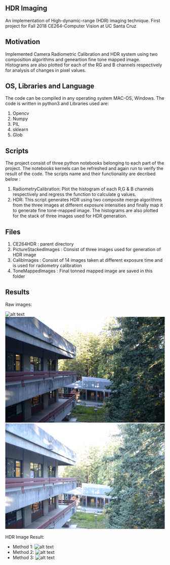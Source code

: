 ## HDR Imaging
An implementation of High-dynamic-range (HDR) imaging technique. First project for Fall 2018 CE264-Computer Vision at UC Santa Cruz

## Motivation
Implemented Camera Radiometric Calibration and HDR system using two composition algorithms and geneartion fine tone mapped image. Histograms are also plotted for each of the RG and B channels respectively for analysis of changes in pixel values.
 

## OS, Libraries and Language
The code can be compiled in any operating system MAC-OS, Windows. The code is written in python3 and Libraries used are:
1. Opencv
2. Numpy
3. PIL 
4. sklearn
5. Glob

## Scripts 
The project consist of three python notebooks belonging to each part of the project. The notebooks kernels can be refreshed and 
again run to verify the result of the code.
The scripts name and their functionality are decribed below :
1. RadiometryCalibration: 
   Plot the histogram of each R,G & B channels respectively  and regress the function to calculate g values.
2. HDR:
   This script generates HDR using two composite merge algorithms from the three images at different exposure intensities and finally
   map it to generate fine tone-mapped image. The histograms are also plotted for the stack of three images used for HDR generation. 

## Files 
1. CE264HDR             : parent directory
2. PictureStackedImages : Consist of three images used for generation of HDR image 
3. CalibImages          : Consist of 14 images taken at different exposure time and is used for radiometry calibration 
4. ToneMappedImages     : Final tonned mapped image are saved in this folder

## Results 

Raw images:

![alt text](https://github.com/trungnguyencs/CE264HDR/blob/master/PictureStackImages/5.JPG "Title")
![alt text](https://github.com/trungnguyencs/CE264HDR/blob/master/PictureStackImages/8.JPG "Title")
![alt text](https://github.com/trungnguyencs/CE264HDR/blob/master/PictureStackImages/12.JPG "Title")

HDR Image Result:
* Method 1:
![alt text](https://github.com/trungnguyencs/CE264HDR/blob/master/ToneMappedImages/hdr1.jpg "Title")
* Method 2:
![alt text](https://github.com/trungnguyencs/CE264HDR/blob/master/ToneMappedImages/hdr2.jpg "Title")
* Method 3:
![alt text](https://github.com/trungnguyencs/CE264HDR/blob/master/ToneMappedImages/hdr_fusion_mertens.jpg "Title")
